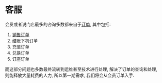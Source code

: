 # 客服

会员或者说门店最多的咨询多数都来自于[订单](order_form.md), 其中包括:

1. [销售订单](#订单_销售订单)
2. 结账下机订单
3. 充值订单
4. 兑换订单
5. 订座订单

而这部分问题也多数最终流转到运维甚至技术进行处理, 解决了订单的查询和处理, 则能释放大量耗费的人力, 所以第一期需求, 我们将会从会员订单入手.